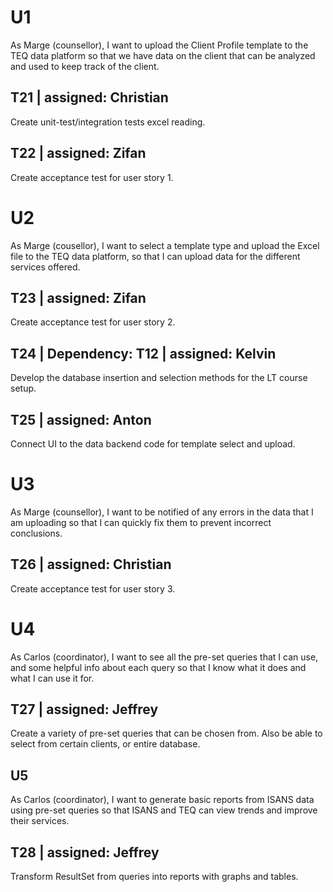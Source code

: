 # U1
As Marge (counsellor), I want to upload the Client Profile template to the TEQ data platform so that we have data on the client that can be analyzed and used to keep track of the client.
## T21 | assigned: Christian
Create unit-test/integration tests excel reading.

## T22 | assigned: Zifan
Create acceptance test for user story 1.

# U2
As Marge (cousellor), I want to select a template type and upload the Excel
file to the TEQ data platform, so that I can upload data for the different
services offered.

## T23 | assigned: Zifan
Create acceptance test for user story 2.

## T24 | Dependency: T12 | assigned: Kelvin
Develop the database insertion and selection methods for the LT course setup.

## T25 | assigned: Anton
Connect UI to the data backend code for template select and upload.

# U3
As Marge (counsellor), I want to be notified of any errors in the data that I am uploading so that I can quickly fix them to prevent incorrect conclusions.
## T26 | assigned: Christian 
Create acceptance test for user story 3.

# U4
As Carlos (coordinator), I want to see all the pre-set queries that I can
use, and some helpful info about each query so that I know what it does and what I can use it for.

## T27 | assigned: Jeffrey
Create a variety of pre-set queries that can be chosen from. Also be able to select from certain clients, or entire database.

## U5
As Carlos (coordinator), I want to generate basic reports from ISANS data
using pre-set queries so that ISANS and TEQ can view trends and improve their services.

## T28 | assigned: Jeffrey
Transform ResultSet from queries into reports with graphs and tables.

